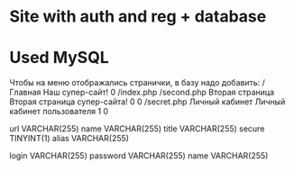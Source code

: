 # Site with auth and reg + database
# Used MySQL

Чтобы на меню отображались странички, в базу надо добавить:
/ Главная Наш супер-сайт! 0 /index.php
/second.php Вторая страница Вторая страница супер-сайта! 0 0
/secret.php Личный кабинет Личный кабинет пользователя 1 0



url	VARCHAR(255)
name VARCHAR(255)
title	VARCHAR(255)
secure	TINYINT(1)
alias VARCHAR(255)



login	VARCHAR(255)
password	VARCHAR(255)
name VARCHAR(255)
